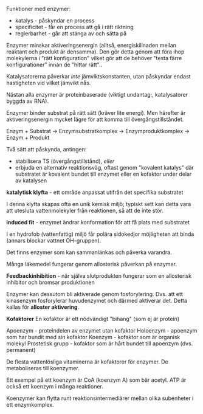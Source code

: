 Funktioner med enzymer:
- katalys - påskyndar en process
- specificitet - får en process att gå i rätt riktning
- reglerbarhet - går att stänga av och sätta på

Enzymer minskar aktiveringsenergin (alltså, energiskillnaden mellan reaktant och produkt är densamma). Den gör detta genom att föra ihop molekylerna i "rätt konfiguration" vilket gör att de behöver "testa färre konfigurationer" innan de "hittar rätt"..

Katalysatorerna påverkar *inte* jämviktskonstanten, utan påskyndar endast hastigheten vid vilket jämvikt nås.

Nästan alla enzymer är proteinbaserade (viktigt undantag:, katalysatorer byggda av RNA).

Enzymer binder substrat på rätt sätt (kräver lite energi). Men härefter är aktiveringsenergin mycket lägre för att komma till övergångstillståndet. 

Enzym + Substrat -> Enzymsubstratkomplex -> Enzymproduktkomplex -> Enzym + Produkt

Två sätt att påskynda, antingen:
- stabilisera TS (övergångstillstånd), *eller*
- erbjuda en alternativ reaktionsväg, oftast genom "kovalent katalys" där substratet är kovalent bundet till enzymet eller en kofaktor under delar av katalysen

**katalytisk klyfta** - ett område anpassat utifrån det specifika substratet

I denna klyfta skapas ofta en unik kemisk miljö; typiskt sett kan detta vara att utesluta vattenmolekyler från reaktionen, så att de inte stör.

**induced fit** - enzymet ändrar konformation för att få plats med substratet

I en hydrofob (vattenfattig) miljö får polära sidokedjor möjligheten att binda (annars blockar vattnet OH-gruppen).

Det finns enzymer som kan sammanlänkas och påverka varandra.

Många läkemedel fungerar genom allosterisk påverkan på enzymer.

**Feedbackinhibition** - när själva slutprodukten fungerar som en allosterisk inhibitor och bromsar produktionen

Enzymer kan dessutom bli aktiverade genom fosforylering. Dvs. att ett kinasenzym fosforylerar huvudenzymet och därmed aktiverar det. Detta kallas för **alloster aktivering**.

**Kofaktorer**
En kofaktor är ett nödvändigt "bihang" (som ej är protein)


Apoenzym - proteindelen av enzymet utan kofaktor
Holoenzym - apoenzym som har bundit med sin kofaktor
Koenzym - kofaktor som är organisk molekyl
Prostetisk grupp - kofaktor som är hårt bundet till apoenzym (dvs. permanent)


De flesta vattenlösliga vitaminerna är kofaktorer för enzymer. De metaboliseras till koenzymer.

Ett exempel på ett koenzym är CoA (koenzym A) som bär acetyl. ATP är också ett koenzym i många reaktioner.

Koenzymer kan flytta runt reaktionsintermediärer mellan olika subenheter i ett enzymkomplex.
